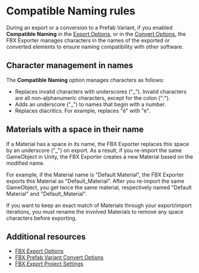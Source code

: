 # Compatible Naming rules

During an export or a conversion to a Prefab Variant, if you enabled **Compatible Naming** in the [Export Options](ref-export-options.md), or in the [Convert Options](ref-convert-options.md), the FBX Exporter manages characters in the names of the exported or converted elements to ensure naming compatibility with other software.

## Character management in names

The **Compatible Naming** option manages characters as follows:

* Replaces invalid characters with underscores ("\_"). Invalid characters are all non-alphanumeric characters, except for the colon (":").
* Adds an underscore ("\_") to names that begin with a number.
* Replaces diacritics. For example, replaces "é" with "e".

## Materials with a space in their name

If a Material has a space in its name, the FBX Exporter replaces this space by an underscore ("_") on export. As a result, if you re-import the same GameObject in Unity, the FBX Exporter creates a new Material based on the modified name.

For example, if the Material name is "Default Material", the FBX Exporter exports this Material as "Default_Material". After you re-import the same GameObject, you get twice the same material, respectively named "Default Material" and "Default_Material".

If you want to keep an exact match of Materials through your export/import iterations, you must rename the involved Materials to remove any space characters before exporting.

## Additional resources

* [FBX Export Options](ref-export-options.md)
* [FBX Prefab Variant Convert Options](ref-convert-options.md)
* [FBX Export Project Settings](ref-project-settings.md)
